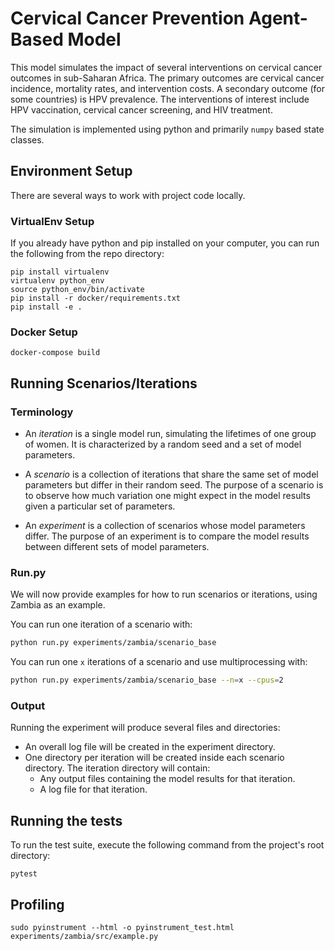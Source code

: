 # Cervical Cancer Prevention Agent-Based Model

This model simulates the impact of several interventions on cervical cancer outcomes in sub-Saharan Africa. The primary outcomes are cervical cancer incidence, mortality rates, and intervention costs. A secondary outcome (for some countries) is HPV prevalence. The interventions of interest include HPV vaccination, cervical cancer screening, and HIV treatment.

The simulation is implemented using python and primarily `numpy` based state classes. 

## Environment Setup

There are several ways to work with project code locally. 

### VirtualEnv Setup

If you already have python and pip installed on your computer, you can run the following from the repo directory:

```
pip install virtualenv
virtualenv python_env
source python_env/bin/activate
pip install -r docker/requirements.txt
pip install -e .
```

### Docker Setup

```
docker-compose build
```

## Running Scenarios/Iterations

### Terminology

- An _iteration_ is a single model run, simulating the lifetimes of one group of women. It is characterized by a random seed and a set of model parameters.

- A _scenario_ is a collection of iterations that share the same set of model parameters but differ in their random seed. The purpose of a scenario is to observe how much variation one might expect in the model results given a particular set of parameters.

- An _experiment_ is a collection of scenarios whose model parameters differ. The purpose of an experiment is to compare the model results between different sets of model parameters.

### Run.py

We will now provide examples for how to run scenarios or iterations, using Zambia as an example.

You can run one iteration of a scenario with:

```bash
python run.py experiments/zambia/scenario_base
```

You can run one `x` iterations of a scenario and use multiprocessing with:

```bash
python run.py experiments/zambia/scenario_base --n=x --cpus=2
```


### Output

Running the experiment will produce several files and directories:

- An overall log file will be created in the experiment directory.
- One directory per iteration will be created inside each scenario directory. The iteration directory will contain:
    - Any output files containing the model results for that iteration.
    - A log file for that iteration.


## Running the tests

To run the test suite, execute the following command from the project's root directory:

```
pytest
```

## Profiling

```
sudo pyinstrument --html -o pyinstrument_test.html experiments/zambia/src/example.py
```	